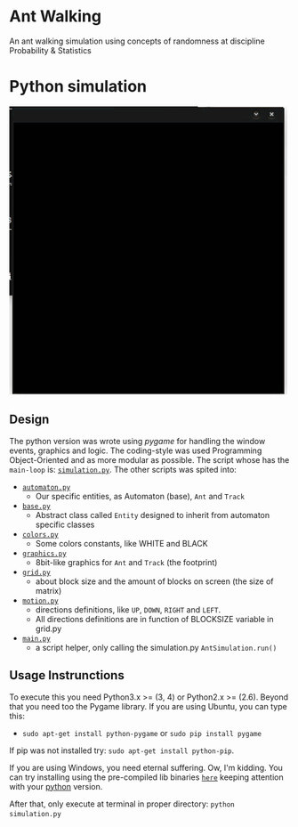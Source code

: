 Ant Walking
==========

An ant walking simulation using concepts of randomness at discipline Probability & Statistics

# Python simulation

![simulation](data/python-simulation.gif)


## Design
The python version was wrote using *pygame* for handling the window events, graphics and logic. The coding-style was used Programming Object-Oriented and as more modular as possible. The script whose has the `main-loop` is: [`simulation.py`](Python/simulation/simulation.py).  The other scripts was spited into: 

* [`automaton.py`](Python/simulation/automaton.py)
    - Our specific entities, as Automaton (base), `Ant` and `Track`
* [`base.py`](Python/simulation/base.py)
    - Abstract class called `Entity` designed to inherit from automaton specific classes
* [`colors.py`](Python/simulation/colors.py) 
    - Some colors constants, like WHITE and BLACK
* [`graphics.py`](Python/simulation/graphics.py)
    - 8bit-like graphics for `Ant` and `Track` (the footprint)
* [`grid.py`](Python/simulation/grid.py)
    - about block size and the amount of blocks on screen (the size of matrix)
* [`motion.py`](Python/simulation/motion.py)
    - directions definitions, like `UP`, `DOWN`, `RIGHT` and `LEFT`.
    - All directions definitions are in function of BLOCKSIZE variable in grid.py
* [`main.py`](Python/simulation/main.py)
    - a script helper, only calling the simulation.py `AntSimulation.run()`

## Usage Instrunctions

To execute this you need Python3.x >= (3, 4) or Python2.x >= (2.6).
Beyond that you need too the Pygame library. If you are using Ubuntu, you can type this:

* `sudo apt-get install python-pygame` or `sudo pip install pygame`

If pip was not installed try: `sudo apt-get install python-pip`.

If you are using Windows, you need eternal suffering. Ow, I'm kidding. You can try installing using the pre-compiled lib binaries [`here`](http://www.lfd.uci.edu/~gohlke/pythonlibs/#pygame) keeping attention with your [python](https://www.python.org) version.

After that, only execute at terminal in proper directory: `python simulation.py`